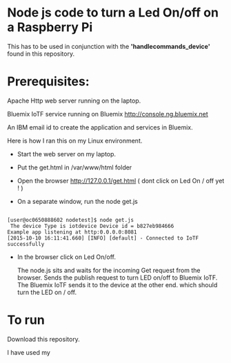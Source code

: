 Node js code to turn a Led On/off on a Raspberry Pi
===================================================

This has to be used in conjunction with the **'handlecommands_device'** found in this repository.



Prerequisites:
=============

Apache Http web server running on the laptop.

Bluemix IoTF service running on Bluemix  http://console.ng.bluemix.net

An IBM email id to create the application and services in Bluemix.


Here is how I ran this on my Linux environment.

- Start the web server on my laptop.
- Put the get.html in /var/www/html  folder 

- Open the browser  http://127.0.0.1/get.html
  ( dont click on Led On / off yet ! )

- On a separate window, run the node get.js

``` node get.js

[user@oc0650888602 nodetest]$ node get.js
 The device Type is iotdevice Device id = b827eb984666
Example app listening at http:0.0.0.0:8081
[2015-10-10 16:11:41.660] [INFO] [default] - Connected to IoTF successfully
```

- In the browser click on Led On/off.

  The node.js sits and waits for the incoming Get request from the browser.
  Sends the publish request to turn LED on/off to Bluemix IoTF.
  The Bluemix IoTF sends it to the device at the other end.
  which should turn the LED on / off.




To run
======

Download this repository.

I have used my 
